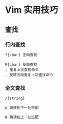 # Vim 实用技巧
## 查找
### 行内查找

``` bash
f{char} 正向查找
```
`F{char} 反向查找`  
`; 重复上次查找命令`  
`, 反转方向重复上次查找命令`

### 全文查找

`/{string}`

`n 跳转到下一处匹配`  

`N 跳转到上一处匹配`